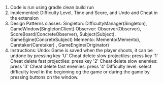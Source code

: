 1. Code is run using gradle clean build run
2. Implemented: Difficulty Level, Time and Score, and Undo and Cheat in the extension
3. Design Patterns classes:
    Singleton: DifficultyManager(Singleton), GameWindow(SingletonClient)
    Observer: Observer(Observer), ScoreBoard(ConcreteObserver), Subject(Subject), GameEgine(ConcreteSubject)
    Memento: Memento(Memento), Caretaker(Caretaker) , GameEngine(Originator)
4. Instructions:
    Undo: Game is saved when the player shoots, it can be undone by pressing key 'U'
    Cheat delete slow projectiles: press key '1'
    Cheat delete fast projectiles: press key '2'
    Cheat delete slow enemies: press '3'
    Cheat delete fast enemies: press '4'
    Difficulty level: select difficulty level in the beginning og the game or during the game by pressing buttons on the
   window.
